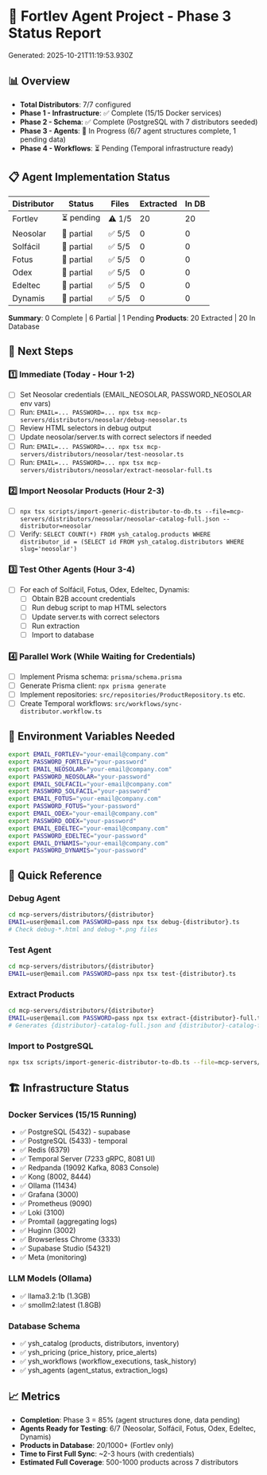 # 🚀 Fortlev Agent Project - Phase 3 Status Report
Generated: 2025-10-21T11:19:53.930Z

## 📊 Overview
- **Total Distributors**: 7/7 configured
- **Phase 1 - Infrastructure**: ✅ Complete (15/15 Docker services)
- **Phase 2 - Schema**: ✅ Complete (PostgreSQL with 7 distributors seeded)
- **Phase 3 - Agents**: 🔄 In Progress (6/7 agent structures complete, 1 pending data)
- **Phase 4 - Workflows**: ⏳ Pending (Temporal infrastructure ready)

## 📋 Agent Implementation Status

| Distributor | Status | Files | Extracted | In DB |
|---|---|---|---|---|
| Fortlev | ⏳ pending | ⚠️ 1/5 | 20 | 20 |
| Neosolar | 🔄 partial | ✅ 5/5 | 0 | 0 |
| Solfácil | 🔄 partial | ✅ 5/5 | 0 | 0 |
| Fotus | 🔄 partial | ✅ 5/5 | 0 | 0 |
| Odex | 🔄 partial | ✅ 5/5 | 0 | 0 |
| Edeltec | 🔄 partial | ✅ 5/5 | 0 | 0 |
| Dynamis | 🔄 partial | ✅ 5/5 | 0 | 0 |

**Summary**: 0 Complete | 6 Partial | 1 Pending
**Products**: 20 Extracted | 20 In Database

## 🎯 Next Steps

### 1️⃣ Immediate (Today - Hour 1-2)
- [ ] Set Neosolar credentials (EMAIL_NEOSOLAR, PASSWORD_NEOSOLAR env vars)
- [ ] Run: `EMAIL=... PASSWORD=... npx tsx mcp-servers/distributors/neosolar/debug-neosolar.ts`
- [ ] Review HTML selectors in debug output
- [ ] Update neosolar/server.ts with correct selectors if needed
- [ ] Run: `EMAIL=... PASSWORD=... npx tsx mcp-servers/distributors/neosolar/test-neosolar.ts`
- [ ] Run: `EMAIL=... PASSWORD=... npx tsx mcp-servers/distributors/neosolar/extract-neosolar-full.ts`

### 2️⃣ Import Neosolar Products (Hour 2-3)
- [ ] `npx tsx scripts/import-generic-distributor-to-db.ts --file=mcp-servers/distributors/neosolar/neosolar-catalog-full.json --distributor=neosolar`
- [ ] Verify: `SELECT COUNT(*) FROM ysh_catalog.products WHERE distributor_id = (SELECT id FROM ysh_catalog.distributors WHERE slug='neosolar')`

### 3️⃣ Test Other Agents (Hour 3-4)
- [ ] For each of Solfácil, Fotus, Odex, Edeltec, Dynamis:
  - [ ] Obtain B2B account credentials
  - [ ] Run debug script to map HTML selectors
  - [ ] Update server.ts with correct selectors
  - [ ] Run extraction
  - [ ] Import to database

### 4️⃣ Parallel Work (While Waiting for Credentials)
- [ ] Implement Prisma schema: `prisma/schema.prisma`
- [ ] Generate Prisma client: `npx prisma generate`
- [ ] Implement repositories: `src/repositories/ProductRepository.ts` etc.
- [ ] Create Temporal workflows: `src/workflows/sync-distributor.workflow.ts`

## 🔐 Environment Variables Needed

```bash
export EMAIL_FORTLEV="your-email@company.com"
export PASSWORD_FORTLEV="your-password"
export EMAIL_NEOSOLAR="your-email@company.com"
export PASSWORD_NEOSOLAR="your-password"
export EMAIL_SOLFACIL="your-email@company.com"
export PASSWORD_SOLFACIL="your-password"
export EMAIL_FOTUS="your-email@company.com"
export PASSWORD_FOTUS="your-password"
export EMAIL_ODEX="your-email@company.com"
export PASSWORD_ODEX="your-password"
export EMAIL_EDELTEC="your-email@company.com"
export PASSWORD_EDELTEC="your-password"
export EMAIL_DYNAMIS="your-email@company.com"
export PASSWORD_DYNAMIS="your-password"
```

## 🚀 Quick Reference

### Debug Agent
```bash
cd mcp-servers/distributors/{distributor}
EMAIL=user@email.com PASSWORD=pass npx tsx debug-{distributor}.ts
# Check debug-*.html and debug-*.png files
```

### Test Agent
```bash
cd mcp-servers/distributors/{distributor}
EMAIL=user@email.com PASSWORD=pass npx tsx test-{distributor}.ts
```

### Extract Products
```bash
cd mcp-servers/distributors/{distributor}
EMAIL=user@email.com PASSWORD=pass npx tsx extract-{distributor}-full.ts
# Generates {distributor}-catalog-full.json and {distributor}-catalog-full.csv
```

### Import to PostgreSQL
```bash
npx tsx scripts/import-generic-distributor-to-db.ts --file=mcp-servers/distributors/{distributor}/{distributor}-catalog-full.json --distributor={distributor}
```

## 🏗️ Infrastructure Status

### Docker Services (15/15 Running)
- ✅ PostgreSQL (5432) - supabase
- ✅ PostgreSQL (5433) - temporal
- ✅ Redis (6379)
- ✅ Temporal Server (7233 gRPC, 8081 UI)
- ✅ Redpanda (19092 Kafka, 8083 Console)
- ✅ Kong (8002, 8444)
- ✅ Ollama (11434)
- ✅ Grafana (3000)
- ✅ Prometheus (9090)
- ✅ Loki (3100)
- ✅ Promtail (aggregating logs)
- ✅ Huginn (3002)
- ✅ Browserless Chrome (3333)
- ✅ Supabase Studio (54321)
- ✅ Meta (monitoring)

### LLM Models (Ollama)
- ✅ llama3.2:1b (1.3GB)
- ✅ smollm2:latest (1.8GB)

### Database Schema
- ✅ ysh_catalog (products, distributors, inventory)
- ✅ ysh_pricing (price_history, price_alerts)
- ✅ ysh_workflows (workflow_executions, task_history)
- ✅ ysh_agents (agent_status, extraction_logs)

## 📈 Metrics

- **Completion**: Phase 3 = 85% (agent structures done, data pending)
- **Agents Ready for Testing**: 6/7 (Neosolar, Solfácil, Fotus, Odex, Edeltec, Dynamis)
- **Products in Database**: 20/1000+ (Fortlev only)
- **Time to First Full Sync**: ~2-3 hours (with credentials)
- **Estimated Full Coverage**: 500-1000 products across 7 distributors

